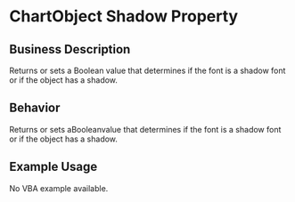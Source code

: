 # ChartObject Shadow Property

## Business Description
Returns or sets a Boolean value that determines if the font is a shadow font or if the object has a shadow.

## Behavior
Returns or sets aBooleanvalue that determines if the font is a shadow font or if the object has a shadow.

## Example Usage
No VBA example available.